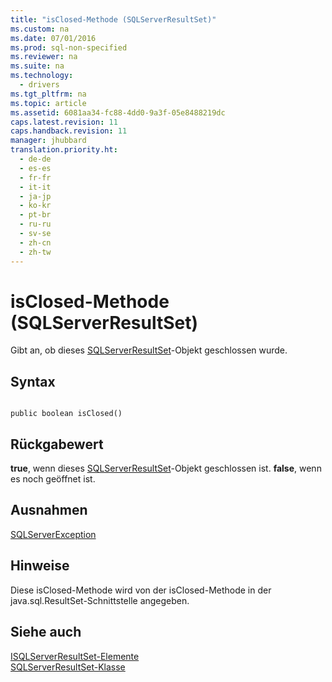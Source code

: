 ```yaml
---
title: "isClosed-Methode (SQLServerResultSet)"
ms.custom: na
ms.date: 07/01/2016
ms.prod: sql-non-specified
ms.reviewer: na
ms.suite: na
ms.technology: 
  - drivers
ms.tgt_pltfrm: na
ms.topic: article
ms.assetid: 6081aa34-fc88-4dd0-9a3f-05e8488219dc
caps.latest.revision: 11
caps.handback.revision: 11
manager: jhubbard
translation.priority.ht: 
  - de-de
  - es-es
  - fr-fr
  - it-it
  - ja-jp
  - ko-kr
  - pt-br
  - ru-ru
  - sv-se
  - zh-cn
  - zh-tw
---
```

# isClosed-Methode (SQLServerResultSet)
  Gibt an, ob dieses [SQLServerResultSet](../content/SQLServerResultSet-Class.md)\-Objekt geschlossen wurde.  
  
## Syntax  
  
```  
  
public boolean isClosed()  
```  
  
## Rückgabewert  
 **true**, wenn dieses [SQLServerResultSet](../content/SQLServerResultSet-Class.md)\-Objekt geschlossen ist. **false**, wenn es noch geöffnet ist.  
  
## Ausnahmen  
 [SQLServerException](../content/SQLServerException-Class.md)  
  
## Hinweise  
 Diese isClosed\-Methode wird von der isClosed\-Methode in der java.sql.ResultSet\-Schnittstelle angegeben.  
  
## Siehe auch  
 [ISQLServerResultSet-Elemente](../content/SQLServerResultSet-Members.md)   
 [SQLServerResultSet-Klasse](../content/SQLServerResultSet-Class.md)  
  
  